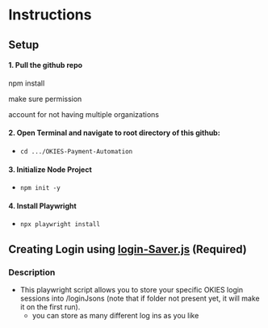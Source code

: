 # Instructions

## Setup

#### 1. Pull the github repo

npm install

make sure permission

account for not having multiple organizations

#### 2. Open Terminal and navigate to root directory of this github:
 - ```cd .../OKIES-Payment-Automation```

#### 3. Initialize Node Project
  - ```npm init -y```

#### 4. Install Playwright 
  - ```npx playwright install```


## Creating Login using [login-Saver.js](login-Saver.js) (Required)

### Description 
- This playwright script allows you to store your specific OKIES login sessions into /loginJsons (note that if folder not present yet, it will make it on the first run). 
  - you can store as many different log ins as you like
